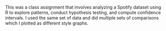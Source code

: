 This was a class assignment that involves analyzing a Spotify dataset using R to explore patterns, conduct hypothesis testing, and compute confidence intervals.
I used the same set of data and did multiple sets of comparisons which I plotted as different style graphs. 
